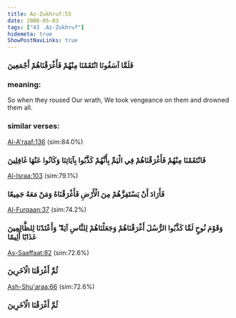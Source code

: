 ```yaml
---
title: Az-Zukhruf:55
date: 2008-05-03
tags: ["43 .Az-Zukhruf"]
hidemeta: true 
ShowPostNavLinks: true 
---
```

### فَلَمَّا آسَفُونَا انْتَقَمْنَا مِنْهُمْ فَأَغْرَقْنَاهُمْ أَجْمَعِينَ
### meaning: 
So when they roused Our wrath, We took vengeance on them and drowned them all.
### similar verses: 

[Al-A'raaf:136](/7/136) (sim:84.0%)

### فَانْتَقَمْنَا مِنْهُمْ فَأَغْرَقْنَاهُمْ فِي الْيَمِّ بِأَنَّهُمْ كَذَّبُوا بِآيَاتِنَا وَكَانُوا عَنْهَا غَافِلِينَ

[Al-Israa:103](/17/103) (sim:79.1%)

### فَأَرَادَ أَنْ يَسْتَفِزَّهُمْ مِنَ الْأَرْضِ فَأَغْرَقْنَاهُ وَمَنْ مَعَهُ جَمِيعًا

[Al-Furqaan:37](/25/37) (sim:74.2%)

### وَقَوْمَ نُوحٍ لَمَّا كَذَّبُوا الرُّسُلَ أَغْرَقْنَاهُمْ وَجَعَلْنَاهُمْ لِلنَّاسِ آيَةً ۖ وَأَعْتَدْنَا لِلظَّالِمِينَ عَذَابًا أَلِيمًا

[As-Saaffaat:82](/37/82) (sim:72.6%)

### ثُمَّ أَغْرَقْنَا الْآخَرِينَ

[Ash-Shu'araa:66](/26/66) (sim:72.6%)

### ثُمَّ أَغْرَقْنَا الْآخَرِينَ
